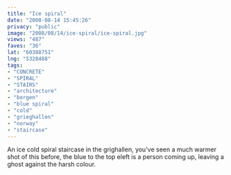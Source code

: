 ```yaml
---
title: "Ice spiral"
date: "2008-08-14 15:45:26"
privacy: "public"
image: "2008/08/14/ice-spiral/ice-spiral.jpg"
views: "487"
faves: "36"
lat: "60388751"
lng: "5328488"
tags:
- "CONCRETE"
- "SPIRAL"
- "STAIRS"
- "architecture"
- "bergen"
- "blue spiral"
- "cold"
- "grieghallen"
- "norway"
- "staircase"
---
```

An ice cold spiral staircase in the grighallen, you've seen a much warmer shot of this before, the  blue to the top eleft is a person coming up, leaving a ghost against the harsh colour.<a href="/photos/2008/08/14/ice-spiral"></a>
